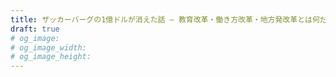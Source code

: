 ```yaml
---
title: ザッカーバーグの1億ドルが消えた話 — 教育改革・働き方改革・地方発改革とは何だったのか
draft: true
# og_image:
# og_image_width:
# og_image_height:
---
```

